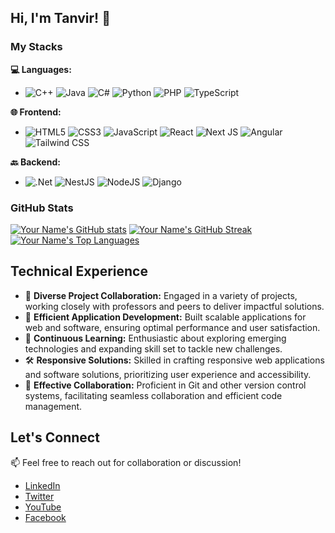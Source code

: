 ## Hi, I'm Tanvir! 👋
### My Stacks

**💻 Languages:**
- ![C++](https://img.shields.io/badge/c++-%2300599C.svg?style=for-the-badge&logo=c%2B%2B&logoColor=white)
  ![Java](https://img.shields.io/badge/java-%23ED8B00.svg?style=for-the-badge&logo=openjdk&logoColor=white)
  ![C#](https://img.shields.io/badge/c%23-%23239120.svg?style=for-the-badge&logo=csharp&logoColor=white)
  ![Python](https://img.shields.io/badge/python-3670A0?style=for-the-badge&logo=python&logoColor=ffdd54)
  ![PHP](https://img.shields.io/badge/php-%23777BB4.svg?style=for-the-badge&logo=php&logoColor=white)
  ![TypeScript](https://img.shields.io/badge/typescript-%23007ACC.svg?style=for-the-badge&logo=typescript&logoColor=white)

**🌐 Frontend:**
- ![HTML5](https://img.shields.io/badge/-HTML5-orange?style=for-the-badge&logo=html5&logoColor=white)
  ![CSS3](https://img.shields.io/badge/-CSS3-blue?style=for-the-badge&logo=css3&logoColor=white)
  ![JavaScript](https://img.shields.io/badge/javascript-%23323330.svg?style=for-the-badge&logo=javascript&logoColor=%23F7DF1E)
  ![React](https://img.shields.io/badge/react-%2320232a.svg?style=for-the-badge&logo=react&logoColor=%2361DAFB)
  ![Next JS](https://img.shields.io/badge/Next-black?style=for-the-badge&logo=next.js&logoColor=white)
  ![Angular](https://img.shields.io/badge/Angular-red?style=for-the-badge&logo=angular&logoColor=white)
  ![Tailwind CSS](https://img.shields.io/badge/-Tailwind_CSS-38B2AC?style=for-the-badge&logo=tailwind-css&logoColor=white)

**🔙 Backend:**
- ![.Net](https://img.shields.io/badge/.NET-5C2D91?style=for-the-badge&logo=.net&logoColor=white)
  ![NestJS](https://img.shields.io/badge/nestjs-%23E0234E.svg?style=for-the-badge&logo=nestjs&logoColor=white)
  ![NodeJS](https://img.shields.io/badge/node.js-6DA55F?style=for-the-badge&logo=node.js&logoColor=white)
  ![Django](https://img.shields.io/badge/django-%23092E20.svg?style=for-the-badge&logo=django&logoColor=white)
  
### GitHub Stats
[![Your Name's GitHub stats](https://github-readme-stats.vercel.app/api?username=md-tanvir-0&show_icons=true&theme=dark)](https://github.com/md-tanvir-0)
[![Your Name's GitHub Streak](https://github-readme-streak-stats.herokuapp.com/?user=md-tanvir-0&theme=dark)](https://github.com/md-tanvir-0)
[![Your Name's Top Languages](https://github-readme-stats.vercel.app/api/top-langs/?username=md-tanvir-0&layout=compact&theme=dark)](https://github.com/md-tanvir-0)
## Technical Experience

- 🚀 **Diverse Project Collaboration:** Engaged in a variety of projects, working closely with professors and peers to deliver impactful solutions.
- 🔧 **Efficient Application Development:** Built scalable applications for web and software, ensuring optimal performance and user satisfaction.
- 🌱 **Continuous Learning:** Enthusiastic about exploring emerging technologies and expanding skill set to tackle new challenges.
- 🛠️ **Responsive Solutions:** Skilled in crafting responsive web applications and software solutions, prioritizing user experience and accessibility.
- 🤝 **Effective Collaboration:** Proficient in Git and other version control systems, facilitating seamless collaboration and efficient code management.


## Let's Connect
📫 Feel free to reach out for collaboration or discussion!
- [LinkedIn](https://Linkedin.com/in/mdtanvir0/)
- [Twitter](https://twitter.com/MD_Tanvir_0)
- [YouTube](https://www.youtube.com/DeMirGaMing)
- [Facebook](https://www.facebook.com/profile.php?id=100011589753341&mibextid=LQQJ4d)
